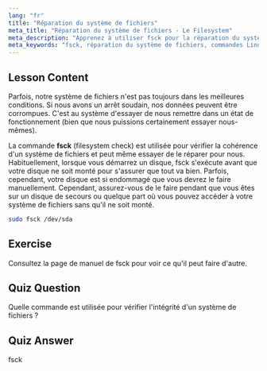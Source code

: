 ```yaml
---
lang: "fr"
title: "Réparation du système de fichiers"
meta_title: "Réparation du système de fichiers - Le Filesystem"
meta_description: "Apprenez à utiliser fsck pour la réparation du système de fichiers Linux et la récupération de données. Comprenez comment vérifier et corriger les erreurs de disque avec cette commande essentielle. Commencez votre parcours Linux !"
meta_keywords: "fsck, réparation du système de fichiers, commandes Linux, erreurs de disque, récupération de données, tutoriel Linux, guide pour débutants"
---
```


## Lesson Content

Parfois, notre système de fichiers n'est pas toujours dans les meilleures conditions. Si nous avons un arrêt soudain, nos données peuvent être corrompues. C'est au système d'essayer de nous remettre dans un état de fonctionnement (bien que nous puissions certainement essayer nous-mêmes).

La commande **fsck** (filesystem check) est utilisée pour vérifier la cohérence d'un système de fichiers et peut même essayer de le réparer pour nous. Habituellement, lorsque vous démarrez un disque, fsck s'exécute avant que votre disque ne soit monté pour s'assurer que tout va bien. Parfois, cependant, votre disque est si endommagé que vous devrez le faire manuellement. Cependant, assurez-vous de le faire pendant que vous êtes sur un disque de secours ou quelque part où vous pouvez accéder à votre système de fichiers sans qu'il ne soit monté.

```bash
sudo fsck /dev/sda
```

## Exercise

Consultez la page de manuel de fsck pour voir ce qu'il peut faire d'autre.

## Quiz Question

Quelle commande est utilisée pour vérifier l'intégrité d'un système de fichiers ?

## Quiz Answer

fsck
